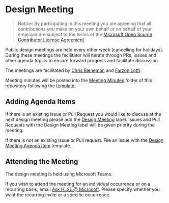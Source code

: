 # Design Meeting

> Notice: By participating in this meeting you are agreeing that all
> contributions you make on your own behalf or on behalf of your employer are
> subject to the terms of the
> [Microsoft Open Source Contributor License Agreement](https://opensource.microsoft.com/cla/).

Public design meetings are held every other week (cancelling for holidays).
During these meetings the facilitator will iterate through PRs, issues and other
agenda topics to ensure forward progress and facilitate discussion.

The meetings are facilitated by [Chris Bieneman](https://github.com/llvm-beanz)
and [Farzon Lotfi](https://github.com/farzonl).

Meeting minutes will be posted into the [Meeting Minutes](docs/DesignMeetingMinutes)
folder of this repository following the [template](docs/DesignMeetingMinutes/Template.md).

## Adding Agenda Items

If there is an existing Issue or Pull Request you would like to discuss at the
next design meeting please add the
[Design Meeting](https://github.com/microsoft/hlsl-specs/labels/Design%20Meeting)
label. Issues and Pull Requests with the Design Meeting label will be given priority
during the meeting.

If there is not an existing Issue or Pull request. File an issue with the
[Design Meeting Agenda Item](https://github.com/microsoft/hlsl-specs/issues/new?template=agenda_item.md)
template.

## Attending the Meeting

The design meeting is held using Microsoft Teams.

If you wish to attend the meeting for an individual occurrence or on a recurring
basis, email [Ask HLSL @ Microsoft](mailto:AskHLSL@microsoft.com). Please
specify whether you want the recurring invite or a specific occurrence.
